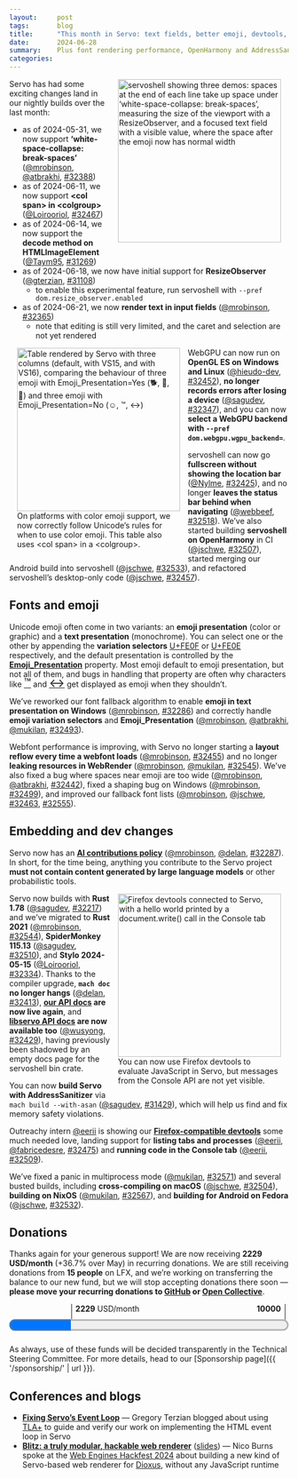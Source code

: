 ```yaml
---
layout:     post
tags:       blog
title:      "This month in Servo: text fields, better emoji, devtools, and more!"
date:       2024-06-28
summary:    Plus font rendering performance, OpenHarmony and AddressSanitizer builds, and a new AI policy.
categories:
---
```


<figure class="_figr"><a href="{{ '/img/blog/june-2024.png' | url }}"><img src="{{ '/img/blog/june-2024.png' | url }}"
    alt="servoshell showing three demos: spaces at the end of each line take up space under ‘white-space-collapse: break-spaces’, measuring the size of the viewport with a ResizeObserver, and a focused text field with a visible value, where the space after the emoji now has normal width"></a></figure>

<span class=_floatmin></span>Servo has had some exciting changes land in our nightly builds over the last month:

- as of 2024-05-31, we now support **‘white-space-collapse: break-spaces’** ([@mrobinson](https://github.com/mrobinson), [@atbrakhi](https://github.com/atbrakhi), [#32388](https://github.com/servo/servo/pull/32388))
- as of 2024-06-11, we now support **&lt;col span> in &lt;colgroup>** ([@Loirooriol](https://github.com/Loirooriol), [#32467](https://github.com/servo/servo/pull/32467))
- as of 2024-06-14, we now support the **decode method on HTMLImageElement** ([@Taym95](https://github.com/Taym95), [#31269](https://github.com/servo/servo/pull/31269))
- as of 2024-06-18, we now have initial support for **ResizeObserver** ([@gterzian](https://github.com/gterzian), [#31108](https://github.com/servo/servo/pull/31108))
    - to enable this experimental feature, run servoshell with `--pref dom.resize_observer.enabled`
- as of 2024-06-21, we now **render text in input fields** ([@mrobinson](https://github.com/mrobinson), [#32365](https://github.com/servo/servo/pull/32365))
    - note that editing is still very limited, and the caret and selection are not yet rendered

<figure class="_figl"><a href="{{ '/img/blog/emoji-presentation.png' | url }}"><img src="{{ '/img/blog/emoji-presentation.png' | url }}"
    alt="Table rendered by Servo with three columns (default, with VS15, and with VS16), comparing the behaviour of three emoji with Emoji_Presentation=Yes (🐕, 🐶, 🐾) and three emoji with Emoji_Presentation=No (☺, ™, ↔)"></a>
<figcaption>On platforms with color emoji support, we now correctly follow Unicode’s rules for when to use color emoji. This table also uses &lt;col&#xA0;span> in a &lt;colgroup>.</figcaption></figure>

<span class=_floatmin></span>WebGPU can now run on **OpenGL ES on Windows and Linux** ([@hieudo-dev](https://github.com/hieudo-dev), [#32452](https://github.com/servo/servo/pull/32452)), **no longer records errors after losing a device** ([@sagudev](https://github.com/sagudev), [#32347](https://github.com/servo/servo/pull/32347)), and you can now **select a WebGPU backend with `--pref dom.webgpu.wgpu_backend=`**.

servoshell can now go **fullscreen without showing the location bar** ([@Nylme](https://github.com/Nylme), [#32425](https://github.com/servo/servo/pull/32425)), and no longer **leaves the status bar behind when navigating** ([@webbeef](https://github.com/webbeef), [#32518](https://github.com/servo/servo/pull/32518)).
We’ve also started building **servoshell on OpenHarmony** in CI ([@jschwe](https://github.com/jschwe), [#32507](https://github.com/servo/servo/pull/32507)), started merging our Android build into servoshell ([@jschwe](https://github.com/jschwe), [#32533](https://github.com/servo/servo/pull/32533)), and refactored servoshell’s desktop-only code ([@jschwe](https://github.com/jschwe), [#32457](https://github.com/servo/servo/pull/32457)).

## Fonts and emoji

Unicode emoji often come in two variants: an **emoji presentation** (color or graphic) and a **text presentation** (monochrome).
You can select one or the other by appending the **variation selectors** [U+FE0F](https://charming.daz.cat/#FE0F) or [U+FE0E](https://charming.daz.cat/#FE0E) respectively, and the default presentation is controlled by the [**Emoji_Presentation**](https://www.unicode.org/reports/tr51/tr51-25.html#Emoji_Properties_and_Data_Files) property.
Most emoji default to emoji presentation, but not all of them, and bugs in handling that property are often why characters like [<span style=font-size:150%;line-height:1rem>™</span>](https://charming.daz.cat/#2122) and [<span style=font-size:150%;line-height:1rem>↔</span>](https://charming.daz.cat/#2194) get displayed as emoji when they shouldn’t.

We’ve reworked our font fallback algorithm to enable **emoji in text presentation on Windows** ([@mrobinson](https://github.com/mrobinson), [#32286](https://github.com/servo/servo/pull/32286)) and correctly handle **emoji variation selectors** and **Emoji_Presentation** ([@mrobinson](https://github.com/mrobinson), [@atbrakhi](https://github.com/atbrakhi), [@mukilan](https://github.com/mukilan), [#32493](https://github.com/servo/servo/pull/32493)).

Webfont performance is improving, with Servo no longer starting a **layout reflow every time a webfont loads** ([@mrobinson](https://github.com/mrobinson), [#32455](https://github.com/servo/servo/pull/32455)) and no longer **leaking resources in WebRender** ([@mrobinson](https://github.com/mrobinson), [@mukilan](https://github.com/mukilan), [#32545](https://github.com/servo/servo/pull/32545)).
We’ve also fixed a bug where spaces near emoji are too wide ([@mrobinson](https://github.com/mrobinson), [@atbrakhi](https://github.com/atbrakhi), [#32442](https://github.com/servo/servo/pull/32442)), fixed a shaping bug on Windows ([@mrobinson](https://github.com/mrobinson), [#32499](https://github.com/servo/servo/pull/32499)), and improved our fallback font lists ([@mrobinson](https://github.com/mrobinson), [@jschwe](https://github.com/jschwe), [#32463](https://github.com/servo/servo/pull/32463), [#32555](https://github.com/servo/servo/pull/32555)).

## Embedding and dev changes

Servo now has an [**AI contributions policy**](https://github.com/servo/servo/blob/FIXME/CONTRIBUTING.md) ([@mrobinson](https://github.com/mrobinson), [@delan](https://github.com/delan), [#32287](https://github.com/servo/servo/pull/32287)).
In short, for the time being, anything you contribute to the Servo project **must not contain content generated by large language models** or other probabilistic tools.

<figure class="_figr"><a href="{{ '/img/blog/devtools-june-2024.png' | url }}"><img src="{{ '/img/blog/devtools-june-2024.png' | url }}"
    alt="Firefox devtools connected to Servo, with a hello world printed by a document.write() call in the Console tab"></a>
<figcaption>You can now use Firefox devtools to evaluate JavaScript in Servo, but messages from the Console API are not yet visible.</figcaption></figure>

<span class=_floatmin></span>Servo now builds with **Rust 1.78** ([@sagudev](https://github.com/sagudev), [#32217](https://github.com/servo/servo/pull/32217)) and we’ve migrated to **Rust 2021** ([@mrobinson](https://github.com/mrobinson), [#32544](https://github.com/servo/servo/pull/32544)), **SpiderMonkey 115.13** ([@sagudev](https://github.com/sagudev), [#32510](https://github.com/servo/servo/pull/32510)), and **Stylo 2024-05-15** ([@Loirooriol](https://github.com/Loirooriol), [#32334](https://github.com/servo/servo/pull/32334)).
Thanks to the compiler upgrade, **`mach doc` no longer hangs** ([@delan](https://github.com/delan), [#32413](https://github.com/servo/servo/pull/32413)), **[our API docs](https://doc.servo.org) are now live again**, and **[libservo API docs](https://doc.servo.org/servo/) are now available too** ([@wusyong](https://github.com/wusyong), [#32429](https://github.com/servo/servo/pull/32429)), having previously been shadowed by an empty docs page for the servoshell bin crate.

You can now **build Servo with AddressSanitizer** via `mach build --with-asan` ([@sagudev](https://github.com/sagudev), [#31429](https://github.com/servo/servo/pull/31429)), which will help us find and fix memory safety violations.

Outreachy intern [@eerii](https://github.com/eerii) is showing our [**Firefox-compatible devtools**](https://book.servo.org/running-servoshell.html) some much needed love, landing support for **listing tabs and processes** ([@eerii](https://github.com/eerii), [@fabricedesre](https://github.com/fabricedesre), [#32475](https://github.com/servo/servo/pull/32475)) and **running code in the Console tab** ([@eerii](https://github.com/eerii), [#32509](https://github.com/servo/servo/pull/32509)).

We’ve fixed a panic in multiprocess mode ([@mukilan](https://github.com/mukilan), [#32571](https://github.com/servo/servo/pull/32571)) and several busted builds, including **cross-compiling on macOS** ([@jschwe](https://github.com/jschwe), [#32504](https://github.com/servo/servo/pull/32504)), **building on NixOS** ([@mukilan](https://github.com/mukilan), [#32567](https://github.com/servo/servo/pull/32567)), and **building for Android on Fedora** ([@jschwe](https://github.com/jschwe), [#32532](https://github.com/servo/servo/pull/32532)).

## Donations

Thanks again for your generous support!
We are now receiving **2229 USD/month** (+36.7% over May) in recurring donations.
We are still receiving donations from **15 people** on LFX, and we’re working on transferring the balance to our new fund, but we will stop accepting donations there soon — **please move your recurring donations to [GitHub](https://github.com/sponsors/servo) or [Open Collective](https://opencollective.com/servo)**.

<figure class="_fig" style="width: 100%; margin: 1em 0;"><div class="_flex" style="height: calc(1lh + 3em); flex-flow: column nowrap; text-align: left;">
    <div style="position: relative; text-align: right;">
        <div style="position: absolute; margin-left: calc(100% * 2229 / 10000); padding-left: 0.5em;"><strong>2229</strong> USD/month</div>
        <div style="position: absolute; margin-left: calc(100% * 2229 / 10000); height: calc(1lh + 1.5em); border-left: 1px solid;"></div>
        <div style="position: absolute; margin-left: calc(100% - 0.5em); height: calc(1lh + 1.5em); border-left: 1px solid;"></div>
        <div style="padding-right: 1em;"><strong>10000</strong><!-- USD/month --></div>
    </div>
    <progress value="2229" max="10000" style="transform: scale(3); transform-origin: top left; width: calc(100% / 3);"></progress>
</div></figure>

As always, use of these funds will be decided transparently in the Technical Steering Committee.
For more details, head to our [Sponsorship page]({{ '/sponsorship/' | url }}).

## Conferences and blogs

- [**Fixing Servo’s Event Loop**](https://medium.com/@polyglot_factotum/fixing-servos-event-loop-490c0fd74f8d) — Gregory Terzian blogged about using [TLA+](https://en.wikipedia.org/wiki/TLA%2B) to guide and verify our work on implementing the HTML event loop in Servo
- [**Blitz: a truly modular, hackable web renderer**](https://www.youtube.com/watch?v=QRuYyG_CmMU) ([slides](https://webengineshackfest.org/2024/slides/blitz_a_truly_modular_hackable_web_renderer_by_nico_burns.pdf)) — Nico Burns spoke at the [Web Engines Hackfest 2024](https://webengineshackfest.org/2024/) about building a new kind of Servo-based web renderer for [Dioxus](https://dioxuslabs.com), without any JavaScript runtime
<style>
    /* guaranteed minimum width for first paragraph after a float */
    ._floatmin {
        display: block;
        width: 13em;
        overflow: hidden;
    }
    ._none {
        display: none;
    }
    ._fig:not(#specificity) {
        width: 33em;
        max-width: 100%;
        margin: 1em auto;
    }
    ._fig > ._flex {
        display: flex;
    }
    ._fig table {
        text-align: initial;
    }
    ._fig figcaption._notes {
        text-align: left;
        width: max-content;
        max-width: 100%;
    }
    ._figl:not(#specificity),
    ._figr:not(#specificity) {
        margin: 0 1em 1em;
    }
    ._figl {
        float: left;
        max-width: 100%;
    }
    ._figr {
        float: right;
        max-width: 100%;
    }
    ._figl > figcaption,
    ._figr > figcaption,
    ._figl > iframe,
    ._figr > iframe,
    ._figl > video,
    ._figr > video,
    ._figl > a > img,
    ._figr > a > img {
        width: 21em;
        max-width: 100%;
    }
    ._runin {
        margin-bottom: 1em;
    }
    ._runin > p,
    ._runin > h2 {
        display: inline;
    }
    ._correction {
        max-width: 33em;
        margin: 1em auto;
        border-bottom: 1px solid;
        padding-bottom: 1em;
    }
    ._note {
        margin: 1em 1em;
        border-left: 1px solid;
        padding-left: 1em;
        opacity: 0.75;
    }
</style>
